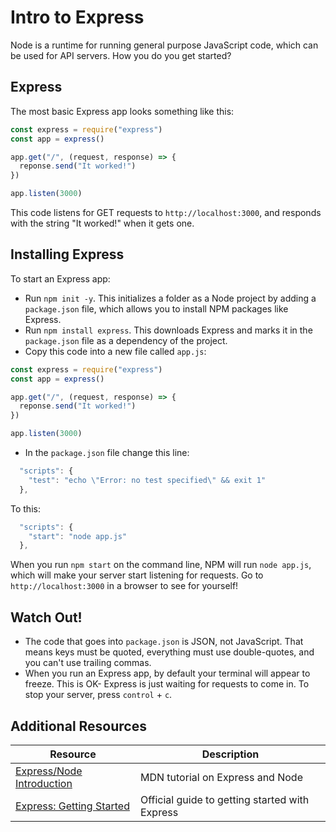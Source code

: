 # Intro to Express

Node is a runtime for running general purpose JavaScript code, which can be used for API servers. How you do you get started?

## Express

The most basic Express app looks something like this:

```js
const express = require("express")
const app = express()

app.get("/", (request, response) => {
  reponse.send("It worked!")
})

app.listen(3000)
```

This code listens for GET requests to `http://localhost:3000`, and responds with the string "It worked!" when it gets one.

## Installing Express

To start an Express app:

* Run `npm init -y`. This initializes a folder as a Node project by adding a `package.json` file, which allows you to install NPM packages like Express.
* Run `npm install express`. This downloads Express and marks it in the `package.json` file as a dependency of the project.
* Copy this code into a new file called `app.js`:

```js
const express = require("express")
const app = express()

app.get("/", (request, response) => {
  reponse.send("It worked!")
})

app.listen(3000)
```

* In the `package.json` file change this line:

```js
  "scripts": {
    "test": "echo \"Error: no test specified\" && exit 1"
  },
```

To this:

```js
  "scripts": {
    "start": "node app.js"
  },
```

When you run `npm start` on the command line, NPM will run `node app.js`, which will make your server start listening for requests. Go to `http://localhost:3000` in a browser to see for yourself!

## Watch Out!

* The code that goes into `package.json` is JSON, not JavaScript. That means keys must be quoted, everything must use double-quotes, and you can't use trailing commas.
* When you run an Express app, by default your terminal will appear to freeze. This is OK- Express is just waiting for requests to come in. To stop your server, press `control` + `c`.

## Additional Resources

| Resource | Description |
| --- | --- |
| [Express/Node Introduction](https://developer.mozilla.org/en-US/docs/Learn/Server-side/Express_Nodejs/Introduction) | MDN tutorial on Express and Node |
| [Express: Getting Started](https://expressjs.com/en/starter/installing.html) | Official guide to getting started with Express |

